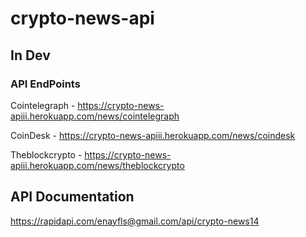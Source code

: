 # crypto-news-api

## In Dev

### API EndPoints
Cointelegraph - https://crypto-news-apiii.herokuapp.com/news/cointelegraph

CoinDesk - https://crypto-news-apiii.herokuapp.com/news/coindesk

Theblockcrypto - https://crypto-news-apiii.herokuapp.com/news/theblockcrypto

## API Documentation 

https://rapidapi.com/enayfls@gmail.com/api/crypto-news14
